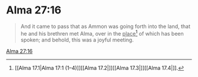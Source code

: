 # Alma 27:16

> And it came to pass that as Ammon was going forth into the land, that he and his brethren met Alma, over in the <u>place</u>[^a] of which has been spoken; and behold, this was a joyful meeting.

[Alma 27:16](https://www.churchofjesuschrist.org/study/scriptures/bofm/alma/27?lang=eng&id=p16#p16)


[^a]: [[Alma 17.1|Alma 17:1 (1–4)]][[Alma 17.2|]][[Alma 17.3|]][[Alma 17.4|]].  
